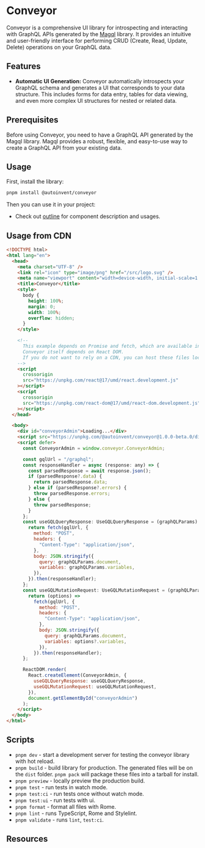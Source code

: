 # Conveyor

Conveyor is a comprehensive UI library for introspecting and interacting with GraphQL APIs generated by the [Magql](https://github.com/autoinvent/magql) library. It provides an intuitive and user-friendly interface for performing CRUD (Create, Read, Update, Delete) operations on your GraphQL data.

## Features

- **Automatic UI Generation:** Conveyor automatically introspects your GraphQL schema and generates a UI that corresponds to your data structure. This includes forms for data entry, tables for data viewing, and even more complex UI structures for nested or related data.

## Prerequisites

Before using Conveyor, you need to have a GraphQL API generated by the Magql library. Magql provides a robust, flexible, and easy-to-use way to create a GraphQL API from your existing data.

## Usage

First, install the library:

```bash
pnpm install @autoinvent/conveyor
```

Then you can use it in your project:

- Check out [outline](outline.md) for component description and usages.

## Usage from CDN

```html
<!DOCTYPE html>
<html lang="en">
  <head>
    <meta charset="UTF-8" />
    <link rel="icon" type="image/png" href="/src/logo.svg" />
    <meta name="viewport" content="width=device-width, initial-scale=1.0" />
    <title>Conveyor</title>
    <style>
      body {
        height: 100%;
        margin: 0;
        width: 100%;
        overflow: hidden;
      }
    </style>

    <!--
      This example depends on Promise and fetch, which are available in modern browsers, but can be "polyfilled" for older browsers.
      Conveyor itself depends on React DOM.
      If you do not want to rely on a CDN, you can host these files locally or nclude them directly in your favored resource bundler.
    -->
    <script
      crossorigin
      src="https://unpkg.com/react@17/umd/react.development.js"
    ></script>
    <script
      crossorigin
      src="https://unpkg.com/react-dom@17/umd/react-dom.development.js"
    ></script>
  </head>

  <body>
    <div id="conveyorAdmin">Loading...</div>
    <script src="https://unpkg.com/@autoinvent/conveyor@1.0.0-beta.0/dist/conveyor.umd.js"></script>
    <script defer>
      const ConveyorAdmin = window.conveyor.ConveyorAdmin;

      const gqlUrl = "/graphql";
      const responseHandler = async (response: any) => {
        const parsedResponse = await response.json();
        if (parsedResponse?.data) {
          return parsedResponse.data;
        } else if (parsedResponse?.errors) {
          throw parsedResponse.errors;
        } else {
          throw parsedResponse;
        }
      };
      const useGQLQueryResponse: UseGQLQueryResponse = (graphQLParams) => {
        return fetch(gqlUrl, {
          method: "POST",
          headers: {
            "Content-Type": "application/json",
          },
          body: JSON.stringify({
            query: graphQLParams.document,
            variables: graphQLParams.variables,
          }),
        }).then(responseHandler);
      };
      const useGQLMutationRequest: UseGQLMutationRequest = (graphQLParams) => {
        return (options) =>
          fetch(gqlUrl, {
            method: "POST",
            headers: {
              "Content-Type": "application/json",
            },
            body: JSON.stringify({
              query: graphQLParams.document,
              variables: options?.variables,
            }),
          }).then(responseHandler);
      };

      ReactDOM.render(
        React.createElement(ConveyorAdmin, {
          useGQLQueryResponse: useGQLQueryResponse,
          useGQLMutationRequest: useGQLMutationRequest,
        }),
        document.getElementById("conveyorAdmin")
      );
    </script>
  </body>
</html>
```

## Scripts

- `pnpm dev` - start a development server for testing the conveyor library with hot reload.
- `pnpm build` - build library for production. The generated files will be on the `dist` folder. `pnpm pack` will package these files into a tarball for install.
- `pnpm preview` - locally preview the production build.
- `pnpm test` - run tests in watch mode.
- `pnpm test:ci` - run tests once without watch mode.
- `pnpm test:ui` - run tests with ui.
- `pnpm format` - format all files with Rome.
- `pnpm lint` - runs TypeScript, Rome and Stylelint.
- `pnpm validate` - runs `lint`, `test:ci`.

## Resources

